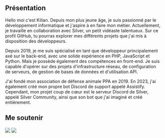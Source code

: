## Présentation

Hello moi c'est Kilian. Depuis mon plus jeune âge, je suis passionné par le développement informatique et j'aspire à en faire mon métier. Actuellement, je travaille en collaboration avec Silver, un petit vidéaste talentueux. Sur ce profil GitHub, tu pourras explorer mes différents projets que j'ai mis à disposition des développeurs.

Depuis 2019, je me suis spécialisé en tant que développeur principalement axé sur le back-end, avec une solide expérience en PHP, JavaScript et Python. Mais je possède également des compétences en front-end. Je suis capable d'opérer sur des projets d'infrastructure réseau, de configuration de serveurs, de gestion de bases de données et d'utilisation API.

J'ai fondé mon association de défense animale PPA en 2019. En 2023, j'ai également créé mon propre bot Discord de support appelé Assistify. Cependant, mon projet coup de cœur est le serveur Discord de Silver, appelé Silver Community, ainsi que son bot que j'ai imaginé et créé entièrement.

## Me soutenir

<span>
  <img align="center" src="https://github-readme-stats.vercel.app/api?username=Kiplay03&count_private=true&show_icons=true&theme=dark"/>
</span>
<span>
  <img align="center" src="https://github-readme-stats.vercel.app/api/top-langs/?username=Kiplay03&layout=compact&theme=dark"/>
</span>
